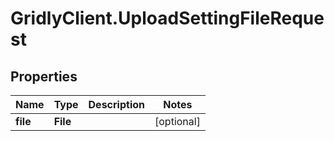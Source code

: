 # GridlyClient.UploadSettingFileRequest

## Properties

Name | Type | Description | Notes
------------ | ------------- | ------------- | -------------
**file** | **File** |  | [optional] 


